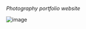 *Photography portfolio website*


![image](https://github.com/user-attachments/assets/1c467662-65a3-4c55-b1b6-cd833df4e007)

